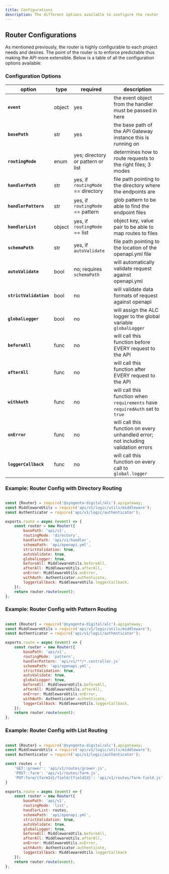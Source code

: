 ```yaml
---
title: Configurations
description: The different options available to configure the router
---
```


## Router Configurations

As mentioned previously, the router is highly configurable to each project needs and desires. The point of the router is to enforce predictable thus making the API more extensible. Below is a table of all the configuration options available:

### Configuration Options

| option                  | type  | required                            | description                                                                       |
|-------------------------|-------|-------------------------------------|-----------------------------------------------------------------------------------|
| **`event`**             | object| yes                                 | the event object from the handler must be passed in here                          |
| **`basePath`**          | str   | yes                                 | the base path of the API Gateway instance this is running on                      |
| **`routingMode`**       | enum  | yes; directory or pattern or list   | determines how to route requests to the right files; 3 modes                      |
| **`handlerPath`**       | str   | yes, if `routingMode` == directory  | file path pointing to the directory where the endpoints are                       |
| **`handlerPattern`**    | str   | yes, if `routingMode` == pattern    | glob pattern to be able to find the endpoint files                                |
| **`handlerList`**       | object| yes, if `routingMode` == list       | object key, value pair to be able to map routes to files                          |
| **`schemaPath`**        | str   | yes, if `autoValidate`              | file path pointing to the location of the openapi.yml file                        |
| **`autoValidate`**      | bool  | no; requires `schemaPath`           | will automatically validate request against openapi.yml                           |
| **`strictValidation`**  | bool  | no                                  | will validate data formats of request against openapi                             |
| **`globalLogger`**      | bool  | no                                  | will assign the ALC logger to the global variable `globalLogger`                  |
| **`beforeAll`**         | func  | no                                  | will call this function before EVERY request to the API                           |
| **`afterAll`**          | func  | no                                  | will call this function after EVERY request to the API                            |
| **`withAuth`**          | func  | no                                  | will call this function when `requirements` have `requiredAuth` set to `true`     |
| **`onError`**           | func  | no                                  | will call this function on every unhandled error; not including validation errors |
| **`loggerCallback`**    | func  | no                                  | will call this function on every call to `global.logger`                          |

### Example: Router Config with Directory Routing

```js

const {Router} = require('@syngenta-digital/alc').apigateway;
const MiddlewareUtils = require('api/v1/logic/utils/middleware');
const Authenticator = require('api/v1/logic/authenticator');

exports.route = async (event) => {
    const router = new Router({
        basePath: 'api/v1',
        routingMode: 'directory',
        handlerPath: 'api/v1/handler',
        schemaPath: 'api/openapi.yml',
        strictValidation: true,
        autoValidate: true,
        globalLogger: true,
        beforeAll: MiddlewareUtils.beforeAll,
        afterAll: MiddlewareUtils.afterAll,
        onError: MiddlewareUtils.onError,
        withAuth: Authenticator.authenticate,
        loggerCallback: MiddlewareUtils.loggerCallback,
    });
    return router.route(event);
};
```

### Example: Router Config with Pattern Routing

```js

const {Router} = require('@syngenta-digital/alc').apigateway;
const MiddlewareUtils = require('api/v1/logic/utils/middleware');
const Authenticator = require('api/v1/logic/authenticator');

exports.route = async (event) => {
    const router = new Router({
        basePath: 'api/v1',
        routingMode: 'pattern',
        handlerPattern: 'api/v1/**/*.controller.js'
        schemaPath: 'api/openapi.yml',
        strictValidation: true,
        autoValidate: true,
        globalLogger: true,
        beforeAll: MiddlewareUtils.beforeAll,
        afterAll: MiddlewareUtils.afterAll,
        onError: MiddlewareUtils.onError,
        withAuth: Authenticator.authenticate,
        loggerCallback: MiddlewareUtils.loggerCallback,
    });
    return router.route(event);
};
```

### Example: Router Config with List Routing

```js

const {Router} = require('@syngenta-digital/alc').apigateway;
const MiddlewareUtils = require('api/v1/logic/utils/middleware');
const Authenticator = require('api/v1/logic/authenticator');

const routes = {
    'GET::grower': 'api/v1/routes/grower.js',
    'POST::farm': 'api/v1/routes/farm.js',
    'PUT:farm/{farmId}/field/{fieldId}': 'api/v1/routes/farm-field.js'
}

exports.route = async (event) => {
    const router = new Router({
        basePath: 'api/v1',
        routingMode: 'list',
        handlerList: routes,
        schemaPath: 'api/openapi.yml',
        strictValidation: true,
        autoValidate: true,
        globalLogger: true,
        beforeAll: MiddlewareUtils.beforeAll,
        afterAll: MiddlewareUtils.afterAll,
        onError: MiddlewareUtils.onError,
        withAuth: Authenticator.authenticate,
        loggerCallback: MiddlewareUtils.loggerCallback
    });
    return router.route(event);
};
```
